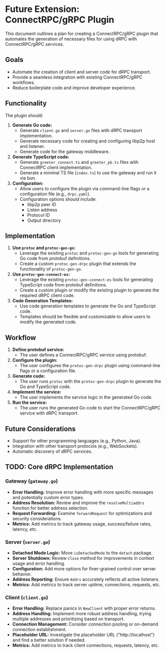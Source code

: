 # Future Extension: ConnectRPC/gRPC Plugin

This document outlines a plan for creating a ConnectRPC/gRPC plugin that automates the generation of necessary files for using dRPC with ConnectRPC/gRPC services.

## Goals

- Automate the creation of client and server code for dRPC transport.
- Provide a seamless integration with existing ConnectRPC/gRPC workflows.
- Reduce boilerplate code and improve developer experience.

## Functionality

The plugin should:

1.  **Generate Go code:**
    - Generate `client.go` and `server.go` files with dRPC transport implementation.
    - Generate necessary code for creating and configuring libp2p host and listener.
    - Generate code for the gateway middleware.
2.  **Generate TypeScript code:**
    - Generate `greeter_connect.ts` and `greeter_pb.ts` files with ConnectRPC client implementation.
    - Generate a minimal TS file (`index.ts`) to use the gateway and run it via bun.
3.  **Configuration:**
    - Allow users to configure the plugin via command-line flags or a configuration file (e.g., `drpc.yaml`).
    - Configuration options should include:
      - libp2p peer ID
      - Listen address
      - Protocol ID
      - Output directory

## Implementation

1.  **Use `protoc` and `protoc-gen-go`:**
    - Leverage the existing `protoc` and `protoc-gen-go` tools for generating Go code from protobuf definitions.
    - Create a custom `protoc-gen-drpc` plugin that extends the functionality of `protoc-gen-go`.
2.  **Use `protoc-gen-connect-es`:**
    - Leverage the existing `protoc-gen-connect-es` tools for generating TypeScript code from protobuf definitions.
    - Create a custom plugin or modify the existing plugin to generate the required dRPC client code.
3.  **Code Generation Templates:**
    - Use code generation templates to generate the Go and TypeScript code.
    - Templates should be flexible and customizable to allow users to modify the generated code.

## Workflow

1.  **Define protobuf service:**
    - The user defines a ConnectRPC/gRPC service using protobuf.
2.  **Configure the plugin:**
    - The user configures the `protoc-gen-drpc` plugin using command-line flags or a configuration file.
3.  **Generate code:**
    - The user runs `protoc` with the `protoc-gen-drpc` plugin to generate the Go and TypeScript code.
4.  **Implement the service:**
    - The user implements the service logic in the generated Go code.
5.  **Run the service:**
    - The user runs the generated Go code to start the ConnectRPC/gRPC service with dRPC transport.

## Future Considerations

- Support for other programming languages (e.g., Python, Java).
- Integration with other transport protocols (e.g., WebSockets).
- Automatic discovery of dRPC services.

## TODO: Core dRPC Implementation

### Gateway (`gateway.go`)

- **Error Handling:** Improve error handling with more specific messages and potentially custom error types.
- **Address Resolution:** Review and improve the `resolveMultiaddrs` function for better address selection.
- **Request Forwarding:** Examine `forwardRequest` for optimizations and security considerations.
- **Metrics:** Add metrics to track gateway usage, success/failure rates, latency, etc.

### Server (`server.go`)

- **Detached Mode Logic:** Move `isDetachedMode` to the `detach` package.
- **Server Shutdown:** Review `Close` method for improvements in context usage and error handling.
- **Configuration:** Add more options for finer-grained control over server behavior.
- **Address Reporting:** Ensure `Addrs` accurately reflects all active listeners.
- **Metrics:** Add metrics to track server uptime, connections, requests, etc.

### Client (`client.go`)

- **Error Handling:** Replace panics in `NewClient` with proper error returns.
- **Address Handling:** Implement more robust address handling, trying multiple addresses and prioritizing based on transport.
- **Connection Management:** Consider connection pooling or on-demand connection establishment.
- **Placeholder URL:** Investigate the placeholder URL ("http://localhost") and find a better solution if needed.
- **Metrics:** Add metrics to track client connections, requests, latency, etc.
